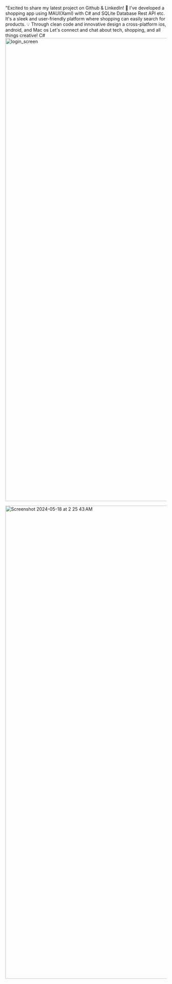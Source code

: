 "Excited to share my latest project on Github & LinkedIn! 🚀 I've developed a shopping app using MAUI(Xaml) with C# and SQLite Database Rest API etc.
It's a sleek and user-friendly platform where shopping can easily search for products. 
💡 Through clean code and innovative design a cross-platform ios, android, and Mac os
Let's connect and chat about tech, shopping, and all things creative! C# 
<img width="1448" alt="login_screen" src="https://github.com/karun02525/Maui-Project-Shopping/assets/36824081/3d0f97bd-b68e-4b09-91f4-bfbba58876d6">


<img width="1479" alt="Screenshot 2024-05-18 at 2 25 43 AM" src="https://github.com/karun02525/Maui-Project-Shopping/assets/36824081/f0027102-ca41-4c13-9007-4427bb33bb68">

